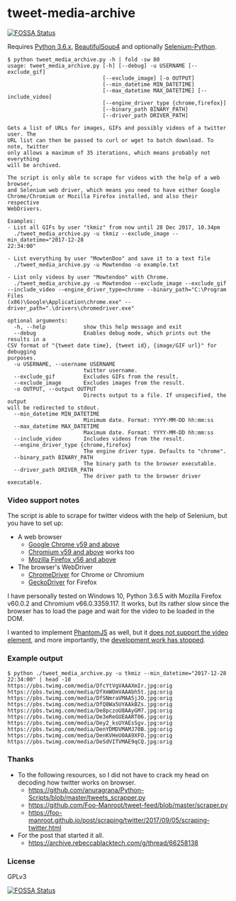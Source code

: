 # tweet-media-archive
[![FOSSA Status](https://app.fossa.io/api/projects/git%2Bgithub.com%2Faltbdoor%2Ftweet-media-archive.svg?type=shield)](https://app.fossa.io/projects/git%2Bgithub.com%2Faltbdoor%2Ftweet-media-archive?ref=badge_shield)


Requires [Python 3.6.x](https://www.python.org/),
[BeautifulSoup4](https://www.crummy.com/software/BeautifulSoup/)
and optionally [Selenium-Python](https://www.seleniumhq.org/).

```
$ python tweet_media_archive.py -h | fold -sw 80
usage: tweet_media_archive.py [-h] [--debug] -u USERNAME [--exclude_gif]
                              [--exclude_image] [-o OUTPUT]
                              [--min_datetime MIN_DATETIME]
                              [--max_datetime MAX_DATETIME] [--include_video]
                              [--engine_driver_type {chrome,firefox}]
                              [--binary_path BINARY_PATH]
                              [--driver_path DRIVER_PATH]

Gets a list of URLs for images, GIFs and possibly videos of a twitter user. The
URL list can then be passed to curl or wget to batch download. To note, twitter
only allows a maximum of 35 iterations, which means probably not everything
will be archived.

The script is only able to scrape for videos with the help of a web browser,
and Selenium web driver, which means you need to have either Google
Chrome/Chromium or Mozilla Firefox installed, and also their respective
WebDrivers.

Examples:
- List all GIFs by user "tkmiz" from now until 28 Dec 2017, 10.34pm
  ./tweet_media_archive.py -u tkmiz --exclude_image --min_datetime="2017-12-28
22:34:00"

- List everything by user "MowtenDoo" and save it to a text file
  ./tweet_media_archive.py -u Mowtendoo -o example.txt

- List only videos by user "Mowtendoo" with Chrome.
  ./tweet_media_archive.py -u Mowtendoo --exclude_image --exclude_gif
--include_video --engine_driver_type=chrome --binary_path="C:\Program Files
(x86)\Google\Application\chrome.exe" --driver_path=".\drivers\chromedriver.exe"

optional arguments:
  -h, --help            show this help message and exit
  --debug               Enables debug mode, which prints out the results in a
CSV format of "{tweet date time}, {tweet id}, {image/GIF url}" for debugging
purposes.
  -u USERNAME, --username USERNAME
                        twitter username.
  --exclude_gif         Excludes GIFs from the result.
  --exclude_image       Excludes images from the result.
  -o OUTPUT, --output OUTPUT
                        Directs output to a file. If unspecified, the output
will be redirected to stdout.
  --min_datetime MIN_DATETIME
                        Minimum date. Format: YYYY-MM-DD hh:mm:ss
  --max_datetime MAX_DATETIME
                        Maximum date. Format: YYYY-MM-DD hh:mm:ss
  --include_video       Includes videos from the result.
  --engine_driver_type {chrome,firefox}
                        The engine driver type. Defaults to "chrome".
  --binary_path BINARY_PATH
                        The binary path to the browser executable.
  --driver_path DRIVER_PATH
                        The driver path to the browser driver executable.
```


### Video support notes

The script is able to scrape for twitter videos with the help of Selenium, but
you have to set up:

- A web browser
    - [Google Chrome v59 and above](https://developers.google.com/web/updates/2017/04/headless-chrome)
    - [Chromium v59 and above](https://chromium.woolyss.com/) works too
    - [Mozilla Firefox v56 and above](https://developer.mozilla.org/en-US/Firefox/Headless_mode)
- The browser's WebDriver
    - [ChromeDriver](https://sites.google.com/a/chromium.org/chromedriver/home) for Chrome or Chromium
    - [GeckoDriver](https://github.com/mozilla/geckodriver/) for Firefox

I have personally tested on Windows 10, Python 3.6.5 with Mozilla Firefox
v60.0.2 and Chromium v66.0.3359.117. It works, but its rather slow since the
browser has to load the page and wait for the video to be loaded in the DOM.

I wanted to implement [PhantomJS](https://github.com/ariya/phantomjs) as well,
but it [does not support the video element](https://github.com/ariya/phantomjs/issues/10839),
and more importantly, the [development work has stopped](https://github.com/ariya/phantomjs/issues/15344).


### Example output

```
$ python ./tweet_media_archive.py -u tkmiz --min_datetime="2017-12-28 22:34:00" | head -10
https://pbs.twimg.com/media/DfcYtVgVAAAXmIr.jpg:orig
https://pbs.twimg.com/media/DfXmWOmVAAAbh5t.jpg:orig
https://pbs.twimg.com/media/DfSNmraVMAA5jJO.jpg:orig
https://pbs.twimg.com/media/DfQ8Wa5UYAAkBZs.jpg:orig
https://pbs.twimg.com/media/De8pczoU8AAyGM7.jpg:orig
https://pbs.twimg.com/media/De3eReGUEAART06.jpg:orig
https://pbs.twimg.com/media/Dey2_ksUYAEsSgv.jpg:orig
https://pbs.twimg.com/media/DenYDMDVMAMJ70B.jpg:orig
https://pbs.twimg.com/media/DenKVHeU0AA9XFO.jpg:orig
https://pbs.twimg.com/media/DeSdVITVMAE9qCQ.jpg:orig
```


### Thanks

- To the following resources, so I did not have to crack my head on decoding how twitter works on browser.
    - https://github.com/anuragrana/Python-Scripts/blob/master/tweets_scrapper.py
    - https://github.com/Foo-Manroot/tweet-feed/blob/master/scraper.py
    - https://foo-manroot.github.io/post/scraping/twitter/2017/09/05/scraping-twitter.html
- For the post that started it all.
    - https://archive.rebeccablacktech.com/g/thread/66258138


### License

GPLv3


[![FOSSA Status](https://app.fossa.io/api/projects/git%2Bgithub.com%2Faltbdoor%2Ftweet-media-archive.svg?type=large)](https://app.fossa.io/projects/git%2Bgithub.com%2Faltbdoor%2Ftweet-media-archive?ref=badge_large)